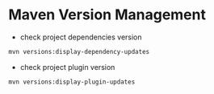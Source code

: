 # Maven Version Management
* check project dependencies version 

```bash
mvn versions:display-dependency-updates
```
* check project plugin version

```bash
mvn versions:display-plugin-updates
```

